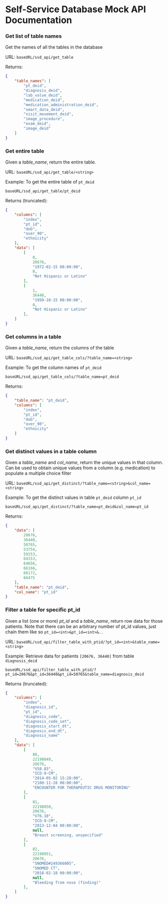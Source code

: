 # Self-Service Database Mock API Documentation

### Get list of table names
Get the names of all the tables in the database

URL: `baseURL/ssd_api/get_table`

Returns:
```json
{
    "table_names": [
        "pt_deid",
        "diagnosis_deid",
        "lab_value_deid",
        "medication_deid",
        "medication_administration_deid",
        "smart_data_deid",
        "visit_movement_deid",
        "image_procedure",
        "exam_deid",
        "image_deid"
    ]
}
```

### Get entire table
Given a *table_name*, return the entire table.

URL: `baseURL/ssd_api/get_table/<string>`

Example: To get the entire table of `pt_deid`

`baseURL/ssd_api/get_table/pt_deid`

Returns (truncated):
```json
{
    "columns": [
        "index",
        "pt_id",
        "dob",
        "over_90",
        "ethnicity"
    ],
    "data": [
        [
            0,
            20676,
            "1972-02-15 00:00:00",
            0,
            "Not Hispanic or Latino"
        ],
        [
            1,
            36440,
            "1950-10-15 00:00:00",
            0,
            "Not Hispanic or Latino"
        ],
    ]
}
```

### Get columns in a table
Given a *table_name*, return the columns of the table

URL: `baseURL/ssd_api/get_table_cols/?table_name=<string>`

Example: To get the column names of `pt_deid`

`baseURL/ssd_api/get_table_cols/?table_name=pt_deid`

Returns:
```json
{
    "table_name": "pt_deid",
    "columns": [
        "index",
        "pt_id",
        "dob",
        "over_90",
        "ethnicity"
    ]
}
```

### Get distinct values in a table column
Given a *table_name* and *col_name*, return the unique values in that column.
Can be used to obtain unique values from a column (e.g. medication) to
populate a multiple choice filter

URL: `baseURL/ssd_api/get_distinct/?table_name=<string>&col_name=<string>`

Example: To get the distinct values in table `pt_deid` column `pt_id`

`baseURL/ssd_api/get_distinct/?table_name=pt_deid&col_name=pt_id`

Returns:
```json
{
    "data": [
        20676,
        36440,
        50765,
        53754,
        59153,
        64153,
        64656,
        66166,
        66172,
        66475
    ],
    "table_name": "pt_deid",
    "col_name": "pt_id"
}
```

### Filter a table for specific pt_id
Given a list (one or more) *pt_id* and a *table_name*, return row data for 
those patients. Note that there can be an arbitrary number of pt_id values,
just chain them like so `pt_id=<int>&pt_id=<int>&..`

URL: `baseURL/ssd_api/filter_table_with_ptid/?pt_id=<int>&table_name=<string>`

Example: Retrieve data for patients `[20676, 36440]` from table `diagnosis_deid`

`baseURL/ssd_api/filter_table_with_ptid/?pt_id=20676&pt_id=36440&pt_id=50765&table_name=diagnosis_deid` 

Returns (truncated):
```json
{
    "columns": [
        "index",
        "diagnosis_id",
        "pt_id",
        "diagnosis_code",
        "diagnosis_code_set",
        "diagnosis_start_dt",
        "diagnosis_end_dt",
        "diagnosis_name"
    ],
    "data": [
        [
            80,
            22198049,
            20676,
            "V58.83",
            "ICD-9-CM",
            "2014-05-02 15:28:00",
            "2100-11-28 00:00:00",
            "ENCOUNTER FOR THERAPEUTIC DRUG MONITORING"
        ],
        [
            81,
            22198050,
            20676,
            "V76.10",
            "ICD-9-CM",
            "2013-12-04 00:00:00",
            null,
            "Breast screening, unspecified"
        ],
        [
            82,
            22198051,
            20676,
            "SNOMED#249366005",
            "SNOMED CT",
            "2018-02-18 00:00:00",
            null,
            "Bleeding from nose (finding)"
        ],
    ]
}